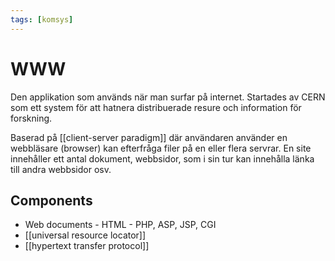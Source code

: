 ```yaml
---
tags: [komsys]
---
```

# WWW
Den applikation som används när man surfar på internet. Startades av CERN som ett system för att hatnera distribuerade resure och information  för forskning. 

Baserad på [[client-server paradigm]] där användaren använder en webbläsare (browser) kan efterfråga filer på en eller flera servrar. En site innehåller ett antal dokument, webbsidor, som i sin tur kan innehålla länka till andra webbsidor osv. 

## Components
- Web documents
		- HTML
		- PHP, ASP, JSP, CGI
- [[universal resource locator]]
- [[hypertext transfer protocol]]